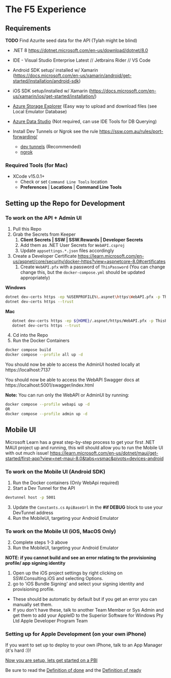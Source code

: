 # The F5 Experience

## Requirements 
**TODO** Find Azurite seed data for the API (Tylah might be blind)

- .NET 8 https://dotnet.microsoft.com/en-us/download/dotnet/8.0
- IDE - Visual Studio Enterprise Latest // Jetbrains Rider // VS Code 
- Android SDK setup/ installed w/ Xamarin (https://docs.microsoft.com/en-us/xamarin/android/get-started/installation/android-sdk)
- iOS SDK setup/installed w/ Xamarin (https://docs.microsoft.com/en-us/xamarin/ios/get-started/installation/)
- [Azure Storage Explorer](https://azure.microsoft.com/en-us/features/storage-explorer/) (Easy way to upload and download files (see Local Emulator Database)
- [Azure Data Studio](https://azure.microsoft.com/en-us/products/data-studio/) (Not required, can use IDE Tools for DB Querying)

- Install Dev Tunnels or Ngrok see the rule https://ssw.com.au/rules/port-forwarding/
  - [dev tunnels](https://learn.microsoft.com/en-us/azure/developer/dev-tunnels/get-started?tabs=macos) (Recommended)
  - [ngrok](https://ngrok.com/)

### Required Tools (for Mac)

- XCode v15.0.1+
  - Check or set `Command Line Tools` location
  - **Preferences** | **Locations** | **Command Line Tools**

## Setting up the Repo for Development
### To work on the API + Admin UI
1. Pull this Repo
2. Grab the Secrets from Keeper 
   1. **Client Secrets | SSW | SSW.Rewards | Developer Secrets**
   2. Add them as .NET User Secrets for `WebAPI.csproj`
   3. Update `appsettings.*.json` files accordingly
3. Create a Developer Certificate https://learn.microsoft.com/en-us/aspnet/core/security/docker-https?view=aspnetcore-8.0#certificates
   1. Create `WebAPI.pfx` with a password of `ThisPassword` (You can change change this, but the `docker-compose.yml` should be updated appropriately)

**Windows**
```bash
dotnet dev-certs https -ep %USERPROFILE%\.aspnet\https\WebAPI.pfx -p ThisPassword
dotnet dev-certs https --trust
```

**Mac**
```bash
   dotnet dev-certs https -ep ${HOME}/.aspnet/https/WebAPI.pfx -p ThisPassword
   dotnet dev-certs https --trust
```


4. Cd into the Repo
5. Run the Docker Containers
 ```bash
 docker compose build
 docker compose --profile all up -d
 ```   

You should now be able to access the AdminUI hosted locally at https://localhost:7137  


You should now be able to access the WebAPI Swagger docs at https://localhost:5001/swagger/index.html

  
**Note:** You can run only the WebAPI or AdminUI by running:
```bash
docker compose --profile webapi up -d
OR
docker compose --profile admin up -d
```

## Mobile UI

Microsoft Learn has a great step-by-step process to get your first .NET MAUI project up and running, this will should allow you to run the Mobile UI with out much issue! https://learn.microsoft.com/en-us/dotnet/maui/get-started/first-app?view=net-maui-8.0&tabs=vsmac&pivots=devices-android 

### To work on the Mobile UI (Android SDK)
1. Run the Docker containers (Only WebApi required)
2. Start a Dev Tunnel for the API
```bash
devtunnel host -p 5001
```
3. Update the `Constants.cs` `ApiBaseUrl` in the **#if DEBUG** block to use your DevTunnel address
4. Run the MobileUI, targeting your Android Emulator

### To work on the Mobile UI (iOS, MacOS Only)
2. Complete steps 1-3 above
3. Run the MobileUI, targeting your Android Emulator

**NOTE: if you cannot build and see an error relating to the provisioning profile/ app signing identity**

1. Open up the iOS project settings by right clicking on SSW.Consulting.iOS and selecting Options.
1. go to 'iOS Bundle Signing' and select your signing identity and provisioning profile.

- These should be automatic by default but if you get an error you can manually set them.
- If you don't have these, talk to another Team Member or Sys Admin and get them to add your AppleID to the Superior Software for Windows Pty Ltd
  Apple Developer Program Team

### Setting up for Apple Development (on your own iPhone)
If you want to set up to deploy to your own iPhone, talk to an App Manager (it's hard :))!

[Now you are setup, lets get started on a PBI](Definition-of-Ready.md)

Be sure to read the [Definition of done](Definition-of-Done.md) and the [Definition of ready](Definition-of-Ready.md)